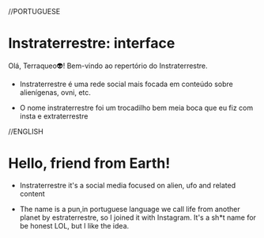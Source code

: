 //PORTUGUESE
#  Instraterrestre: interface

Olá, Terraqueo:alien:! Bem-vindo ao repertório do Instraterrestre.

- Instraterrestre é uma rede social mais focada em conteúdo sobre alienígenas, ovni, etc.

- O nome instraterrestre foi um trocadilho bem meia boca que eu fiz com insta e extraterrestre

  

//ENGLISH 

# Hello, friend from Earth! 

- Instraterrestre it's a social media focused on alien, ufo and related content

- The name is a pun,in portuguese language we call life from another planet by estraterrestre, so I joined it with Instagram. It's a sh*t name for be honest LOL, but I like the idea.
